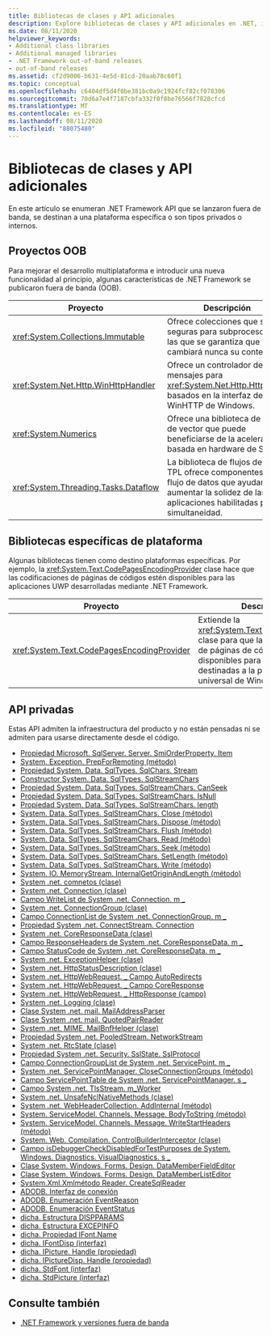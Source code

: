 ```yaml
---
title: Bibliotecas de clases y API adicionales
description: Explore bibliotecas de clases y API adicionales en .NET, incluidos proyectos fuera de banda (OOB), bibliotecas específicas de la plataforma y API privadas.
ms.date: 08/11/2020
helpviewer_keywords:
- Additional class libraries
- Additional managed libraries
- .NET Framework out-of-band releases
- out-of-band releases
ms.assetid: cf2d9006-b631-4e5d-81cd-20aab78c60f1
ms.topic: conceptual
ms.openlocfilehash: c6404df5d4f0be381bc0a9c1924fcf82cf078306
ms.sourcegitcommit: 70d6a7e4f7187cbfa332f0f8be76566f7828cfcd
ms.translationtype: MT
ms.contentlocale: es-ES
ms.lasthandoff: 08/11/2020
ms.locfileid: "88075480"
---
```

# <a name="additional-class-libraries-and-apis"></a>Bibliotecas de clases y API adicionales

En este artículo se enumeran .NET Framework API que se lanzaron fuera de banda, se destinan a una plataforma específica o son tipos privados o internos.

## <a name="oob-projects"></a>Proyectos OOB

Para mejorar el desarrollo multiplataforma e introducir una nueva funcionalidad al principio, algunas características de .NET Framework se publicaron fuera de banda (OOB).

| Proyecto | Descripción |  
| ------- | ----------- |  
| <xref:System.Collections.Immutable> | Ofrece colecciones que son seguras para subprocesos en las que se garantiza que no cambiará nunca su contenido. |
| <xref:System.Net.Http.WinHttpHandler> | Ofrece un controlador de mensajes para <xref:System.Net.Http.HttpClient> basados en la interfaz de WinHTTP de Windows. |
| <xref:System.Numerics> | Ofrece una biblioteca de tipos de vector que puede beneficiarse de la aceleración basada en hardware de SIMD.|
| <xref:System.Threading.Tasks.Dataflow> | La biblioteca de flujos de datos TPL ofrece componentes de flujo de datos que ayudan a aumentar la solidez de las aplicaciones habilitadas para simultaneidad. |  

## <a name="platform-specific-libraries"></a>Bibliotecas específicas de plataforma

Algunas bibliotecas tienen como destino plataformas específicas. Por ejemplo, la <xref:System.Text.CodePagesEncodingProvider> clase hace que las codificaciones de páginas de códigos estén disponibles para las aplicaciones UWP desarrolladas mediante .NET Framework.
  
| Proyecto | Descripción |  
| ------- | ----------- |  
| <xref:System.Text.CodePagesEncodingProvider> | Extiende la <xref:System.Text.EncodingProvider> clase para que las codificaciones de páginas de códigos estén disponibles para las aplicaciones destinadas a la plataforma universal de Windows. |  
  
## <a name="private-apis"></a>API privadas  

Estas API admiten la infraestructura del producto y no están pensadas ni se admiten para usarse directamente desde el código.  
  
* [Propiedad Microsoft. SqlServer. Server. SmiOrderProperty. Item](microsoft.sqlserver.server.smiorderproperty.item.md)
* [System. Exception. PrepForRemoting (método)](system.exception.prepforremoting.md)
* [Propiedad System. Data. SqlTypes. SqlChars. Stream](system.data.sqltypes.sqlchars.stream.md)
* [Constructor System. Data. SqlTypes. SqlStreamChars](system.data.sqltypes.sqlstreamchars.-ctor.md)
* [Propiedad System. Data. SqlTypes. SqlStreamChars. CanSeek](system.data.sqltypes.sqlstreamchars.canseek.md)
* [Propiedad System. Data. SqlTypes. SqlStreamChars. IsNull](system.data.sqltypes.sqlstreamchars.isnull.md)
* [Propiedad System. Data. SqlTypes. SqlStreamChars. length](system.data.sqltypes.sqlstreamchars.length.md)
* [System. Data. SqlTypes. SqlStreamChars. Close (método)](system.data.sqltypes.sqlstreamchars.close.md)
* [System. Data. SqlTypes. SqlStreamChars. Dispose (método)](system.data.sqltypes.sqlstreamchars.dispose.md)
* [System. Data. SqlTypes. SqlStreamChars. Flush (método)](system.data.sqltypes.sqlstreamchars.flush.md)
* [System. Data. SqlTypes. SqlStreamChars. Read (método)](system.data.sqltypes.sqlstreamchars.read.md)
* [System. Data. SqlTypes. SqlStreamChars. Seek (método)](system.data.sqltypes.sqlstreamchars.seek.md)
* [System. Data. SqlTypes. SqlStreamChars. SetLength (método)](system.data.sqltypes.sqlstreamchars.setlength.md)
* [System. Data. SqlTypes. SqlStreamChars. Write (método)](system.data.sqltypes.sqlstreamchars.write.md)
* [System. IO. MemoryStream. InternalGetOriginAndLength (método)](system.io.memorystream.internalgetoriginandlength.md)
* [System .net. comnetos (clase)](system.net.comnetos.md)
* [System .net. Connection (clase)](connection.md)
* [Campo WriteList de System .net. Connection. m \_](m_writelist.md)
* [System .net. ConnectionGroup (clase)](connectiongroup.md)
* [Campo ConnectionList de System .net. ConnectionGroup. m \_](m_connectionlist.md)
* [Propiedad System .net. ConnectStream. Connection](system.net.connectstream.connection.md)
* [System .net. CoreResponseData (clase)](coreresponsedata.md)
* [Campo ResponseHeaders de System .net. CoreResponseData. m \_](coreresponsedata_m_responseheaders.md)
* [Campo StatusCode de System .net. CoreResponseData. m \_](coreresponsedata_m_statuscode.md)
* [System .net. ExceptionHelper (clase)](system.net.exceptionhelper.md)
* [System .net. HttpStatusDescription (clase)](system.net.httpstatusdescription.md)
* [System .net. HttpWebRequest. \_ Campo AutoRedirects](_autoredirects.md)
* [System .net. HttpWebRequest. \_ Campo CoreResponse](httpwebrequest__coreresponse.md)
* [System .net. HttpWebRequest. \_ HttpResponse (campo)](_httpresponse.md)
* [System .net. Logging (clase)](system.net.logging.md)
* [Clase System .net. mail. MailAddressParser](system.net.mail.mailaddressparser.md)
* [Clase System .net. mail. QuotedPairReader](system.net.mail.quotedpairreader.md)
* [System .net. MIME. MailBnfHelper (clase)](system.net.mime.mailbnfhelper.md)
* [Propiedad System .net. PooledStream. NetworkStream](system.net.pooledstream.networkstream.md)
* [System .net. RtcState (clase)](system.net.rtcstate.md)
* [Propiedad System .net. Security. SslState. SslProtocol](system.net.security.sslstate.sslprotocol.md)
* [Campo ConnectionGroupList de System .net. ServicePoint. m \_](m_connectiongrouplist.md)
* [System .net. ServicePointManager. CloseConnectionGroups (método)](system.net.servicepointmanager.closeconnectiongroups.md)
* [Campo ServicePointTable de System .net. ServicePointManager. s \_](s_servicepointtable.md)
* [Campo System .net. TlsStream. m_Worker](system.net.tlsstream.m_worker.md)
* [System .net. UnsafeNclNativeMethods (clase)](system.net.unsafenclnativemethods.md)
* [System .net. WebHeaderCollection. AddInternal (método)](system.net.webheadercollection.addinternal.md)
* [System. ServiceModel. Channels. Message. BodyToString (método)](system.servicemodel.channels.message.bodytostring.md)
* [System. ServiceModel. Channels. Message. WriteStartHeaders (método)](system.servicemodel.channels.message.writestartheaders.md)
* [System. Web. Compilation. ControlBuilderInterceptor (clase)](controlbuilderinterceptor-class.md)
* [Campo isDebuggerCheckDisabledForTestPurposes de System. Windows. Diagnostics. VisualDiagnostics. s \_](s-isdebuggercheckdisabledfortestpurposes-field.md)
* [Clase System. Windows. Forms. Design. DataMemberFieldEditor](datamemberfieldeditor-class.md)
* [Clase System. Windows. Forms. Design. DataMemberListEditor](datamemberlisteditor-class.md)
* [System.Xml.Xmlmétodo Reader. CreateSqlReader](system.xml.xmlreader.createsqlreader.md)
* [ADODB. Interfaz de conexión](adodb.connection.md)
* [ADODB. Enumeración EventReason](adodb.eventreasonenum.md)
* [ADODB. Enumeración EventStatus](adodb.eventstatusenum.md)
* [dicha. Estructura DISPPARAMS](stdole.dispparams.md)
* [dicha. Estructura EXCEPINFO](stdole.excepinfo.md)
* [dicha. Propiedad IFont.Name](stdole.ifont.name.md)
* [dicha. IFontDisp (interfaz)](stdole.ifontdisp.md)
* [dicha. IPicture. Handle (propiedad)](stdole.ipicture.handle.md)
* [dicha. IPictureDisp. Handle (propiedad)](stdole.ipicturedisp.handle.md)
* [dicha. StdFont (interfaz)](stdole.stdfont.md)
* [dicha. StdPicture (interfaz)](stdole.stdpicture.md)
  
## <a name="see-also"></a>Consulte también

* [.NET Framework y versiones fuera de banda](../get-started/the-net-framework-and-out-of-band-releases.md)
